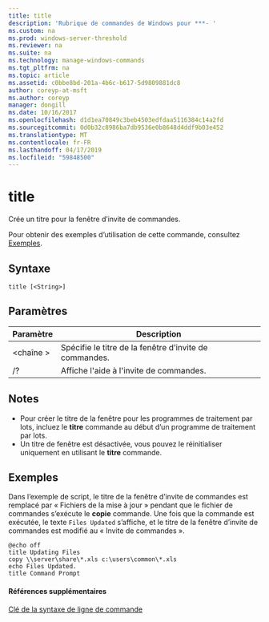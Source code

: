 ```yaml
---
title: title
description: 'Rubrique de commandes de Windows pour ***- '
ms.custom: na
ms.prod: windows-server-threshold
ms.reviewer: na
ms.suite: na
ms.technology: manage-windows-commands
ms.tgt_pltfrm: na
ms.topic: article
ms.assetid: c0bbe8bd-201a-4b6c-b617-5d9809881dc8
author: coreyp-at-msft
ms.author: coreyp
manager: dongill
ms.date: 10/16/2017
ms.openlocfilehash: d1d1ea70849c3beb4503edfdaa5116384c14a2fd
ms.sourcegitcommit: 0d0b32c8986ba7db9536e0b8648d4ddf9b03e452
ms.translationtype: MT
ms.contentlocale: fr-FR
ms.lasthandoff: 04/17/2019
ms.locfileid: "59848500"
---
```

# <a name="title"></a>title



Crée un titre pour la fenêtre d’invite de commandes.

Pour obtenir des exemples d’utilisation de cette commande, consultez [Exemples](#BKMK_examples).

## <a name="syntax"></a>Syntaxe

```
title [<String>]
```

## <a name="parameters"></a>Paramètres

|Paramètre|Description|
|---------|-----------|
|\<chaîne >|Spécifie le titre de la fenêtre d’invite de commandes.|
|/?|Affiche l'aide à l'invite de commandes.|

## <a name="remarks"></a>Notes

-   Pour créer le titre de la fenêtre pour les programmes de traitement par lots, incluez le **titre** commande au début d’un programme de traitement par lots.
-   Un titre de fenêtre est désactivée, vous pouvez le réinitialiser uniquement en utilisant le **titre** commande.

## <a name="BKMK_examples"></a>Exemples

Dans l’exemple de script, le titre de la fenêtre d’invite de commandes est remplacé par « Fichiers de la mise à jour » pendant que le fichier de commandes s’exécute le **copie** commande. Une fois que la commande est exécutée, le texte `Files Updated` s’affiche, et le titre de la fenêtre d’invite de commandes est modifié au « Invite de commandes ».
```
@echo off
title Updating Files
copy \\server\share\*.xls c:\users\common\*.xls
echo Files Updated.
title Command Prompt
```

#### <a name="additional-references"></a>Références supplémentaires

[Clé de la syntaxe de ligne de commande](command-line-syntax-key.md)